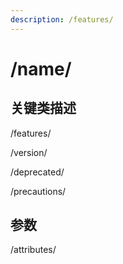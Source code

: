 ```yaml
---
description: /features/
---
```


# /name/

## 关键类描述

/features/

/version/

/deprecated/

/precautions/

## 参数

/attributes/